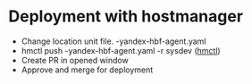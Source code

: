 # Deployment with hostmanager

* Change location unit file. <location>-yandex-hbf-agent.yaml
* hmctl push <location>-yandex-hbf-agent.yaml -r sysdev ([hmctl](https://a.yandex-team.ru/arc/trunk/arcadia/infra/hostctl/hmctl))
* Create PR in opened window
* Approve and merge for deployment
